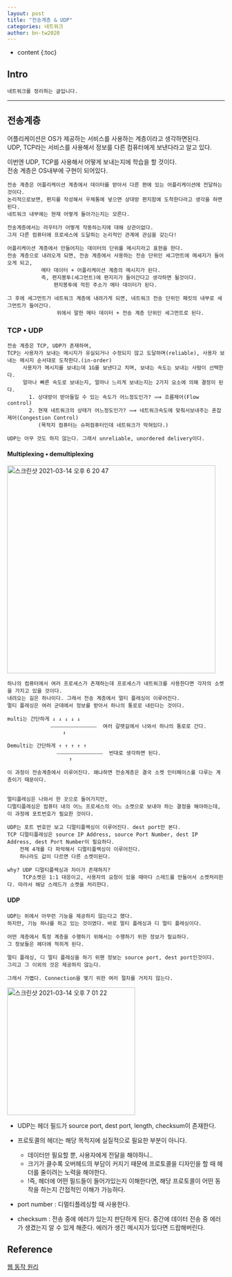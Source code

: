 ```yaml
---
layout: post
title: "전송계층 & UDP"
categories: 네트워크
author: bn-tw2020
---
```

* content
{:toc}


## Intro

```
네트워크를 정리하는 글입니다.
```





---

## 전송계층

어플리케이션은 OS가 제공하는 서비스를 사용하는 계층이라고 생각하면된다.  
UDP, TCP라는 서비스를 사용해서 정보를 다른 컴퓨터에게 보낸다라고 알고 있다.  

이번엔 UDP, TCP를 사용해서 어떻게 보내는지에 학습을 할 것이다.  
전송 계층은 OS내부에 구현이 되어있다.  

```
전송 계층은 어플리케이션 계층에서 데이터를 받아서 다른 편에 있는 어플리케이션에 전달하는 것이다.
논리적으로보면, 편지를 작성해서 우체통에 넣으면 상대방 편지함에 도착한다라고 생각을 하면된다.
네트워크 내부에는 현재 어떻게 돌아가는지는 모른다.

전송계층에서는 라우터가 어떻게 작동하는지에 대해 상관이없다.
그저 다른 컴퓨터에 프로세스에 도달하는 논리적인 관계에 관심을 갖는다!
```

```
어플리케이션 계층에서 만들어지는 데이터의 단위를 메시지라고 표현을 한다.
전송 계층으로 내려오게 되면, 전송 계층에서 사용하는 전송 단위인 세그먼트에 메세지가 들어오게 되고,
           메타 데이터 + 어플리케이션 계층의 메시지가 된다.
           즉, 편지봉투(세그먼트)에 편지지가 들어간다고 생각하면 될것이다.
               편지봉투에 적힌 주소가 메타 데이터가 된다.

그 후에 세그먼트가 네트워크 계층에 내려가게 되면, 네트워크 전송 단위인 패킷의 내부로 세그먼트가 들어간다.
                위에서 말한 메타 데이터 + 전송 계층 단위인 세그먼트로 된다.
```

### TCP • UDP

```
전송 계층은 TCP, UDP가 존재하며,
TCP는 사용자가 보내는 메시지가 유실되거나 수정되지 않고 도달하며(reliable), 사용자 보내는 메시지 순서대로 도착한다.(in-order)
     사용자가 메시지를 보내는데 1G를 보낸다고 치며, 보내는 속도는 보내는 사람이 선택한다.
     얼마나 빠른 속도로 보내는지, 얼마나 느리게 보내는지는 2가지 요소에 의해 결정이 된다.
       1. 상대방이 받아들일 수 있는 속도가 어느정도인가? ⟹ 흐름제어(Flow control)
       2. 현재 네트워크의 상태가 어느정도인가? ⟹ 네트워크속도에 맞춰서보내주는 혼잡제어(Congestion Control) 
          (목적지 컴퓨터는 슈퍼컴퓨터인데 네트워크가 막혀있다.)

UDP는 아무 것도 하지 않는다. 그래서 unreliable, unordered delivery이다.
```

#### Multiplexing • demultiplexing

<img width="482" alt="스크린샷 2021-03-14 오후 6 20 47" src="https://user-images.githubusercontent.com/66770613/111063474-01146d00-84f2-11eb-98c9-32a1acaaf701.png">  

```
하나의 컴퓨터에서 여러 프로세스가 존재하는데 프로세스가 네트워크를 사용한다면 각자의 소켓을 가지고 있을 것이다.
내려오는 길은 하나이다. 그래서 전송 계층에서 멀티 플레싱이 이루어진다.
멀티 플레싱은 여러 군데에서 정보를 받아서 하나의 통로로 내린다는 것이다.

multi는 간단하게 ↓ ↓ ↓ ↓ ↓
              ⎯⎯⎯⎯⎯⎯⎯⎯⎯⎯⎯⎯⎯⎯⎯⎯⎯⎯  여러 갈랫길에서 나와서 하나의 통로로 간다.
                  ↓

Demulti는 간단하게 ↑ ↑ ↑ ↑ ↑
                ⎯⎯⎯⎯⎯⎯⎯⎯⎯⎯⎯⎯⎯⎯⎯⎯⎯⎯  반대로 생각하면 된다.
                    ↑

이 과정이 전송계층에서 이루어진다. 왜냐하면 전송계층은 결국 소켓 인터페이스를 다루는 계층이기 때문이다.


멀티플레싱은 나와서 한 곳으로 들어가지만,
디멀티플레싱은 컴퓨터 내의 어느 프로세스의 어느 소켓으로 보내야 하는 결정을 해야하는데, 이 과정에 포트번호가 필요한 것이다.

UDP는 포트 번호만 보고 디멀티플렉싱이 이루어진다. dest port만 본다.
TCP 디멀티플레싱은 source IP Address, source Port Number, dest IP Address, dest Port Number이 필요하다.
    전체 4개를 다 파악해서 디멀티플렉싱이 이루어진다.
    하나라도 값이 다르면 다른 소켓이된다.

why? UDP 디멀티플렉싱과 차이가 존재하지?
     TCP소켓은 1:1 대응이고, 사용자의 요청이 있을 때마다 스레드를 만들어서 소켓처리한다. 따라서 해당 스레드가 소켓을 처리한다.
```

#### UDP

```
UDP는 위에서 아무런 기능을 제공하지 않는다고 했다.
하지만, 기능 하나를 하고 있는 것이였다. 바로 멀티 플레싱과 디 멀티 플레싱이다.

어떤 계층에서 특정 계층을 수행하기 위해서는 수행하기 위한 정보가 필요하다.
그 정보들은 헤더에 적히게 된다.

멀티 플레싱, 디 멀티 플레싱을 하기 위핸 정보는 source port, dest port인것이다.
그리고 그 이외의 것은 제공하지 않는다.

그래서 가볍다. Connection을 맺기 위한 여러 절차를 거치지 않는다.
```

<img width="296" alt="스크린샷 2021-03-14 오후 7 01 22" src="https://user-images.githubusercontent.com/66770613/111064498-ad0c8700-84f7-11eb-8b94-a2884e3baf17.png">  

* UDP는 헤더 필드가 source port, dest port, length, checksum이 존재한다.

* 프로토콜의 헤더는 해당 목적지에 실질적으로 필요한 부분이 아니다.
    * 데이터만 필요할 뿐, 사용자에게 전달을 해야하니..
    * 크기가 클수록 오버헤드의 부담이 커지기 때문에 프로토콜을 디자인을 할 때 헤더를 줄이려는 노력을 해야한다.
    * !즉, 헤더에 어떤 필드들이 들어가있는지 이해한다면, 해당 프로토콜이 어떤 동작을 하는지 간접적인 이해가 가능하다.

* port number : 디멀티플레싱할 때 사용한다.
* checksum : 전송 중에 에러가 있는지 판단하게 된다. 중간에 데이터 전송 중 에러가 생겼는지 알 수 있게 해준다.
             에러가 생긴 메시지가 있다면 드랍해버린다.

## Reference

[웹 동작 원리](https://bn-tw2020.github.io/2021/02/16/2_WebStream/)  
